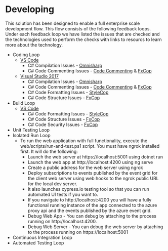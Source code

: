 # Developing

This solution has been designed to enable a full enterprise scale development flow.
This flow consists of the following feedback loops.  Under each feedback loop we 
have listed the issues that are checked and the technologies used to perform the checks
with links to resourcs to learn more about the technology.

* Coding Loop
    * [VS Code](https://code.visualstudio.com)
        * C# Compilation Issues - [Omnisharp](https://github.com/OmniSharp/omnisharp-vscode)
        * C# Code Commenting Issues - [Code Commenting](https://docs.microsoft.com/en-us/dotnet/csharp/codedoc) & [FxCop](https://www.nuget.org/packages/Microsoft.CodeAnalysis.FxCopAnalyzers/)
    * [Visual Studio 2017](https://www.microsoft.com/en-us/store/b/visualstudio)
        * C# Compilation Issues - [Omnisharp](https://github.com/OmniSharp/omnisharp-vscode)
        * C# Code Commenting Issues - [Code Commenting](https://docs.microsoft.com/en-us/dotnet/csharp/codedoc) & [FxCop](https://www.nuget.org/packages/Microsoft.CodeAnalysis.FxCopAnalyzers/)
        * C# Code Formatting Issues - [StyleCop](https://github.com/DotNetAnalyzers/StyleCopAnalyzers)
        * C# Code Structure Issues - [FxCop](https://www.nuget.org/packages/Microsoft.CodeAnalysis.FxCopAnalyzers/)
* Build Loop
    * [VS Code](https://code.visualstudio.com)
        * C# Code Formatting Issues - [StyleCop](https://github.com/DotNetAnalyzers/StyleCopAnalyzers)
        * C# Code Structure Issues - [FxCop](https://www.nuget.org/packages/Microsoft.CodeAnalysis.FxCopAnalyzers/)
        * C# Code Security Issues - [FxCop](https://www.nuget.org/packages/Microsoft.CodeAnalysis.FxCopAnalyzers/)
* Unit Testing Loop
* Isolated Run Loop
    * To run the web application with full functionality, execute the web/scripts/run-and-test.ps1 script.  You must have ngrok installed first.  It will do the following:
        * Launch the web server at https://localhost:5001 using dotnet run
        * Launch the web app at http://localhost:4200 using ng serve
        * Create a public address for the web server using ngrok
        * Deploy subscriptions to events published by the event grid for the client web server using web hooks to the ngrok public URL for the local dev server.
        * It also launches cypress.io testing tool so that you can run automated UI tests if you want to.
        * If you navigate to http://localhost:4200 you will have a fully functional running instance of the app connected to the azure proxy api and the events published by the azure event grid.  
        * Debug Web App - You can debug by attaching to the process running on http://localhost:4200.  
        * Debug Web Server - You can debug the web server by attaching to the process running on https://localhost:5001
* Continuous Integration Loop
* Automated Testing Loop
